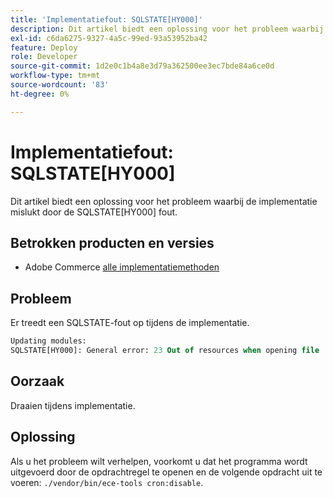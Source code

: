 ```yaml
---
title: 'Implementatiefout: SQLSTATE[HY000]'
description: Dit artikel biedt een oplossing voor het probleem waarbij de implementatie mislukt als gevolg van de SQLSTATE[HY000]-fout.
exl-id: c6da6275-9327-4a5c-99ed-93a53952ba42
feature: Deploy
role: Developer
source-git-commit: 1d2e0c1b4a8e3d79a362500ee3ec7bde84a6ce0d
workflow-type: tm+mt
source-wordcount: '83'
ht-degree: 0%

---
```


# Implementatiefout: SQLSTATE[HY000]

Dit artikel biedt een oplossing voor het probleem waarbij de implementatie mislukt door de SQLSTATE[HY000] fout.

## Betrokken producten en versies

* Adobe Commerce [alle implementatiemethoden](https://magento.com/sites/default/files/magento-software-lifecycle-policy.pdf)

## Probleem

Er treedt een SQLSTATE-fout op tijdens de implementatie.

```sql
Updating modules:
SQLSTATE[HY000]: General error: 23 Out of resources when opening file '/tmp/#sql_565c_0.MAD' (Errcode: 24 "Too many open files"),
```

## Oorzaak

Draaien tijdens implementatie.

## Oplossing

Als u het probleem wilt verhelpen, voorkomt u dat het programma wordt uitgevoerd door de opdrachtregel te openen en de volgende opdracht uit te voeren:
`./vendor/bin/ece-tools cron:disable`.
